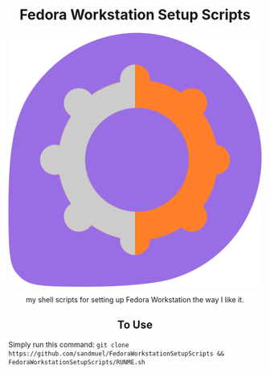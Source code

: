 <h1 align="center">Fedora Workstation Setup Scripts</h1>
<p align="center">
  <img src="https://github.com/sandmuel/FedoraWorkstationSetupScripts/blob/main/bitmap.svg">
</p>
<p align="center">
  my shell scripts for setting up Fedora Workstation the way I like it.
</p>
<h2></h2>
<h2 align="center">To Use</h2>
<p>
  Simply run this command: <code>git clone https://github.com/sandmuel/FedoraWorkstationSetupScripts && FedoraWorkstationSetupScripts/RUNME.sh</code>
</p>
